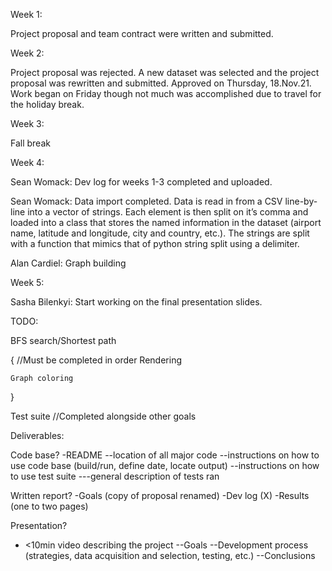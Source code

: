 Week 1:

Project proposal and team contract were written and submitted.

Week 2:

Project proposal was rejected. A new dataset was selected and the project proposal
was rewritten and submitted. Approved on Thursday, 18.Nov.21. Work began on Friday
though not much was accomplished due to travel for the holiday break.

Week 3:

Fall break

Week 4:

Sean Womack: Dev log for weeks 1-3 completed and uploaded.

Sean Womack: Data import completed. Data is read in from a CSV line-by-line into a
vector of strings. Each element is then split on it’s comma and loaded into a class
that stores the named information in the dataset (airport name, latitude and longitude,
city and country, etc.). The strings are split with a function that mimics that of
python string split using a delimiter.

Alan Cardiel: Graph building

Week 5:

Sasha Bilenkyi: Start working on the final presentation slides. 



TODO:

BFS search/Shortest path

{ //Must be completed in order
	Rendering

	Graph coloring
}

Test suite //Completed alongside other goals



Deliverables:

Code base?
-README
--location of all major code
--instructions on how to use code base (build/run, define date, locate output)
--instructions on how to use test suite
---general description of tests ran

Written report?
-Goals (copy of proposal renamed)
-Dev log (X)
-Results (one to two pages)

Presentation?
- <10min video describing the project
--Goals
--Development process (strategies, data acquisition and selection, testing, etc.)
--Conclusions
